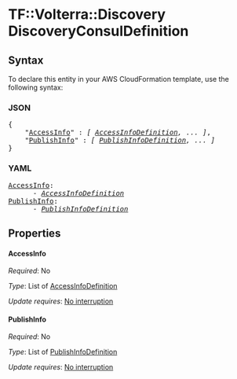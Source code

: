 # TF::Volterra::Discovery DiscoveryConsulDefinition

## Syntax

To declare this entity in your AWS CloudFormation template, use the following syntax:

### JSON

<pre>
{
    "<a href="#accessinfo" title="AccessInfo">AccessInfo</a>" : <i>[ <a href="accessinfodefinition.md">AccessInfoDefinition</a>, ... ]</i>,
    "<a href="#publishinfo" title="PublishInfo">PublishInfo</a>" : <i>[ <a href="publishinfodefinition.md">PublishInfoDefinition</a>, ... ]</i>
}
</pre>

### YAML

<pre>
<a href="#accessinfo" title="AccessInfo">AccessInfo</a>: <i>
      - <a href="accessinfodefinition.md">AccessInfoDefinition</a></i>
<a href="#publishinfo" title="PublishInfo">PublishInfo</a>: <i>
      - <a href="publishinfodefinition.md">PublishInfoDefinition</a></i>
</pre>

## Properties

#### AccessInfo

_Required_: No

_Type_: List of <a href="accessinfodefinition.md">AccessInfoDefinition</a>

_Update requires_: [No interruption](https://docs.aws.amazon.com/AWSCloudFormation/latest/UserGuide/using-cfn-updating-stacks-update-behaviors.html#update-no-interrupt)

#### PublishInfo

_Required_: No

_Type_: List of <a href="publishinfodefinition.md">PublishInfoDefinition</a>

_Update requires_: [No interruption](https://docs.aws.amazon.com/AWSCloudFormation/latest/UserGuide/using-cfn-updating-stacks-update-behaviors.html#update-no-interrupt)

